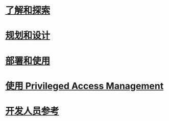 # [了解和探索](/understand-explore/microsoft-identity-manager-2016.md)
# [规划和设计](/plan-design/microsoft-identity-manager-2016-supported-platforms.md)
# [部署和使用](/deploy-use/microsoft-identity-manager-deploy.md)
# [使用 Privileged Access Management](/pam/privileged-identity-management-for-active-directory-domain-services.md)
# [开发人员参考](/reference/microsoft-identity-manager-2016-developer-reference.md)


<!--HONumber=Jul16_HO2-->


